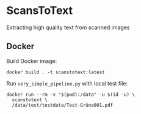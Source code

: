 # ScansToText

Extracting high quality text from scanned images


## Docker

Build Docker image:

```
docker build . -t scanstotext:latest
```

Run `very_simple_pipeline.py` with local test file:

```
docker run --rm -v "$(pwd):/data" -u $(id -u) \
  scanstotext \
  /data/test/testdata/Test-Grüne001.pdf
```
